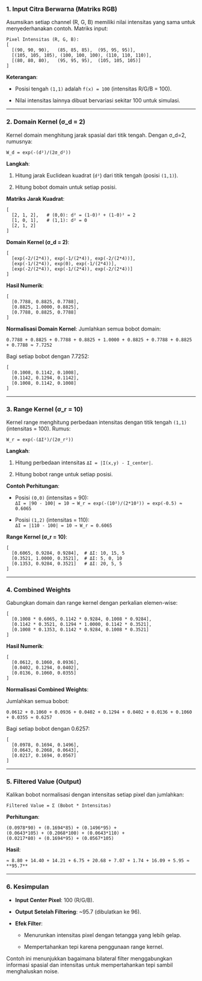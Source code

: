 ﻿### **1. Input Citra Berwarna (Matriks RGB)**
Asumsikan setiap channel (R, G, B) memiliki nilai intensitas yang sama untuk menyederhanakan contoh. Matriks input:

```
Pixel Intensitas (R, G, B):
[
  [(90, 90, 90),   (85, 85, 85),  (95, 95, 95)],
  [(105, 105, 105), (100, 100, 100), (110, 110, 110)],
  [(80, 80, 80),   (95, 95, 95),  (105, 105, 105)]
]
```

**Keterangan**:
- Posisi tengah `(1,1)` adalah `f(x) = 100` (intensitas R/G/B = 100).

- Nilai intensitas lainnya dibuat bervariasi sekitar 100 untuk simulasi.

---

### **2. Domain Kernel (σ_d = 2)**
Kernel domain menghitung jarak spasial dari titik tengah. Dengan σ_d=2, rumusnya:
```
W_d = exp(-(d²)/(2σ_d²))
```

**Langkah**:
1. Hitung jarak Euclidean kuadrat (`d²`) dari titik tengah (posisi `(1,1)`).

3. Hitung bobot domain untuk setiap posisi.

**Matriks Jarak Kuadrat**:
```
[
  [2, 1, 2],   # (0,0): d² = (1-0)² + (1-0)² = 2
  [1, 0, 1],   # (1,1): d² = 0
  [2, 1, 2]
]
```

**Domain Kernel (σ_d = 2)**:
```
[
  [exp(-2/(2*4)), exp(-1/(2*4)), exp(-2/(2*4))],
  [exp(-1/(2*4)), exp(0), exp(-1/(2*4))],
  [exp(-2/(2*4)), exp(-1/(2*4)), exp(-2/(2*4))]
]
```

**Hasil Numerik**:
```
[
  [0.7788, 0.8825, 0.7788],
  [0.8825, 1.0000, 0.8825],
  [0.7788, 0.8825, 0.7788]
]
```

**Normalisasi Domain Kernel**:
Jumlahkan semua bobot domain:  

`0.7788 + 0.8825 + 0.7788 + 0.8825 + 1.0000 + 0.8825 + 0.7788 + 0.8825 + 0.7788 ≈ 7.7252` 
 
Bagi setiap bobot dengan 7.7252:
```
[
  [0.1008, 0.1142, 0.1008],
  [0.1142, 0.1294, 0.1142],
  [0.1008, 0.1142, 0.1008]
]
```

---

### **3. Range Kernel (σ_r = 10)**
Kernel range menghitung perbedaan intensitas dengan titik tengah `(1,1)` (intensitas = 100). Rumus:
```
W_r = exp(-(ΔI²)/(2σ_r²))
```

**Langkah**:
1. Hitung perbedaan intensitas `ΔI = |I(x,y) - I_center|`.

3. Hitung bobot range untuk setiap posisi.

**Contoh Perhitungan**:
- Posisi `(0,0)` (intensitas = 90):  
  `ΔI = |90 - 100| = 10 → W_r = exp(-(10²)/(2*10²)) = exp(-0.5) ≈ 0.6065`

- Posisi `(1,2)` (intensitas = 110):  
  `ΔI = |110 - 100| = 10 → W_r = 0.6065`

**Range Kernel (σ_r = 10)**:
```
[
  [0.6065, 0.9284, 0.9284],  # ΔI: 10, 15, 5
  [0.3521, 1.0000, 0.3521],  # ΔI: 5, 0, 10
  [0.1353, 0.9284, 0.3521]   # ΔI: 20, 5, 5
]
```

---

### **4. Combined Weights**
Gabungkan domain dan range kernel dengan perkalian elemen-wise:
```
[
  [0.1008 * 0.6065, 0.1142 * 0.9284, 0.1008 * 0.9284],
  [0.1142 * 0.3521, 0.1294 * 1.0000, 0.1142 * 0.3521],
  [0.1008 * 0.1353, 0.1142 * 0.9284, 0.1008 * 0.3521]
]
```

**Hasil Numerik**:
```
[
  [0.0612, 0.1060, 0.0936],
  [0.0402, 0.1294, 0.0402],
  [0.0136, 0.1060, 0.0355]
]
```

**Normalisasi Combined Weights**:

Jumlahkan semua bobot:  

`0.0612 + 0.1060 + 0.0936 + 0.0402 + 0.1294 + 0.0402 + 0.0136 + 0.1060 + 0.0355 ≈ 0.6257`  

Bagi setiap bobot dengan 0.6257:
```
[
  [0.0978, 0.1694, 0.1496],
  [0.0643, 0.2068, 0.0643],
  [0.0217, 0.1694, 0.0567]
]
```

---

### **5. Filtered Value (Output)**
Kalikan bobot normalisasi dengan intensitas setiap pixel dan jumlahkan:
```
Filtered Value = Σ (Bobot * Intensitas)
```

**Perhitungan**:
```
(0.0978*90) + (0.1694*85) + (0.1496*95) +
(0.0643*105) + (0.2068*100) + (0.0643*110) +
(0.0217*80) + (0.1694*95) + (0.0567*105)
```

**Hasil**:
```
≈ 8.80 + 14.40 + 14.21 + 6.75 + 20.68 + 7.07 + 1.74 + 16.09 + 5.95 ≈ **95.7**
```

---

### **6. Kesimpulan**
- **Input Center Pixel**: 100 (R/G/B).

- **Output Setelah Filtering**: ~95.7 (dibulatkan ke 96).

- **Efek Filter**:

  - Menurunkan intensitas pixel dengan tetangga yang lebih gelap.

  - Mempertahankan tepi karena penggunaan range kernel.

Contoh ini menunjukkan bagaimana bilateral filter menggabungkan informasi spasial dan intensitas untuk mempertahankan tepi sambil menghaluskan noise.
